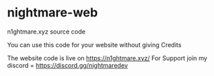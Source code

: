 # nightmare-web
 n1ghtmare.xyz source code

You can use this code for your website without giving Credits 

The website code is live on https://n1ghtmare.xyz/
For Support join my discord = https://discord.gg/nightmaredev
